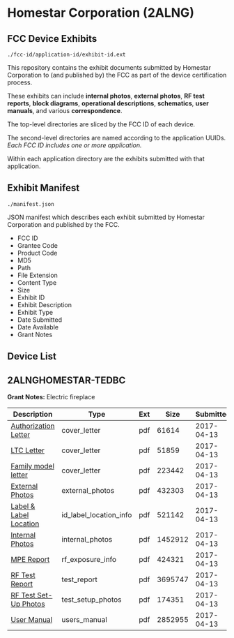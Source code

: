 # Homestar Corporation (2ALNG)
## FCC Device Exhibits

```
./fcc-id/application-id/exhibit-id.ext
```

This repository contains the exhibit documents submitted by Homestar Corporation to (and published by) the FCC as part of the device certification process.

These exhibits can include **internal photos**, **external photos**, **RF test reports**, **block diagrams**, **operational descriptions**, **schematics**, **user manuals**, and various **correspondence**.

The top-level directories are sliced by the FCC ID of each device.

The second-level directories are named according to the application UUIDs. *Each FCC ID includes one or more application.*

Within each application directory are the exhibits submitted with that application. 

## Exhibit Manifest

```
./manifest.json
```

JSON manifest which describes each exhibit submitted by Homestar Corporation and published by the FCC.

- FCC ID
- Grantee Code
- Product Code
- MD5
- Path
- File Extension
- Content Type
- Size
- Exhibit ID
- Exhibit Description
- Exhibit Type
- Date Submitted
- Date Available
- Grant Notes

## Device List
## 2ALNGHOMESTAR-TEDBC
**Grant Notes:** Electric fireplace

| Description | Type | Ext | Size | Submitted | Available |
| ----------- | ---- | --- | ---- | --------- | --------- |
| [Authorization Letter](2ALNGHOMESTAR-TEDBC/b9ddd9cfc4042371dd77dda600b3e3e9/3356348.pdf) | cover_letter | pdf | 61614 | 2017-04-13 | 2017-04-13 |
| [LTC Letter](2ALNGHOMESTAR-TEDBC/b9ddd9cfc4042371dd77dda600b3e3e9/3356349.pdf) | cover_letter | pdf | 51859 | 2017-04-13 | 2017-04-13 |
| [Family model letter](2ALNGHOMESTAR-TEDBC/b9ddd9cfc4042371dd77dda600b3e3e9/3356350.pdf) | cover_letter | pdf | 223442 | 2017-04-13 | 2017-04-13 |
| [External Photos](2ALNGHOMESTAR-TEDBC/b9ddd9cfc4042371dd77dda600b3e3e9/3356351.pdf) | external_photos | pdf | 432303 | 2017-04-13 | 2017-04-13 |
| [Label & Label Location](2ALNGHOMESTAR-TEDBC/b9ddd9cfc4042371dd77dda600b3e3e9/3356352.pdf) | id_label_location_info | pdf | 521142 | 2017-04-13 | 2017-04-13 |
| [Internal Photos](2ALNGHOMESTAR-TEDBC/b9ddd9cfc4042371dd77dda600b3e3e9/3356353.pdf) | internal_photos | pdf | 1452912 | 2017-04-13 | 2017-04-13 |
| [MPE Report](2ALNGHOMESTAR-TEDBC/b9ddd9cfc4042371dd77dda600b3e3e9/3356355.pdf) | rf_exposure_info | pdf | 424321 | 2017-04-13 | 2017-04-13 |
| [RF Test Report](2ALNGHOMESTAR-TEDBC/b9ddd9cfc4042371dd77dda600b3e3e9/3356357.pdf) | test_report | pdf | 3695747 | 2017-04-13 | 2017-04-13 |
| [RF Test Set-Up Photos](2ALNGHOMESTAR-TEDBC/b9ddd9cfc4042371dd77dda600b3e3e9/3356358.pdf) | test_setup_photos | pdf | 174351 | 2017-04-13 | 2017-04-13 |
| [User Manual](2ALNGHOMESTAR-TEDBC/b9ddd9cfc4042371dd77dda600b3e3e9/3356359.pdf) | users_manual | pdf | 2852955 | 2017-04-13 | 2017-04-13 |

